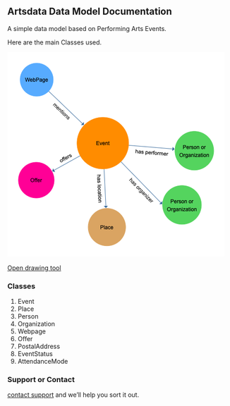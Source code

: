## Artsdata Data Model Documentation

A simple data model based on Performing Arts Events.

Here are the main Classes used.

![Image](images/artsdata_event_model-3.png)

[Open drawing tool](https://www.yworks.com/yed-live/?file=https://gist.githubusercontent.com/saumier/0b09f57a9eedb32a8ca7c1081cb13cb3/raw/ba5848461df12c4655b3f4ca4e7ea0d60588e153/Artsdata_Event_Model)


### Classes

1. Event
3. Place
4. Person
5. Organization
6. Webpage
7. Offer
8. PostalAddress
9. EventStatus
10. AttendanceMode

### Support or Contact

[contact support](mailto:support@culturecreates.com) and we’ll help you sort it out.
